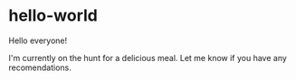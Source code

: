 # hello-world

Hello everyone!

I'm currently on the hunt for a delicious meal.
Let me know if you have any recomendations.
